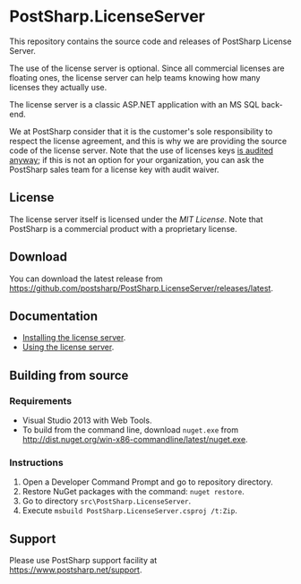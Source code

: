 # PostSharp.LicenseServer

This repository contains the source code and releases of PostSharp License Server.

The use of the license server is optional. Since all commercial licenses are floating ones,
the license server can help teams knowing how many licenses they actually use.

The license server is a classic ASP.NET application with an MS SQL back-end.

We at PostSharp consider that it is the customer's sole responsibility to respect the license agreement, and this is why we are providing the source code of the license server. Note that the use of licenses keys [is audited anyway](http://doc.postsharp.net/license-audit); if this is not an option for your organization, you can ask the PostSharp sales team for a license key with audit waiver.

## License

The license server itself is licensed under the *MIT License*. Note that PostSharp is a commercial product with a proprietary license.

## Download

You can download the latest release from https://github.com/postsharp/PostSharp.LicenseServer/releases/latest.

## Documentation

* [Installing the license server](http://doc.postsharp.net/license-server-admin).
* [Using the license server](http://doc.postsharp.net/license-server).

## Building from source

### Requirements

* Visual Studio 2013 with Web Tools.
* To build from the command line, download `nuget.exe` from http://dist.nuget.org/win-x86-commandline/latest/nuget.exe.

### Instructions

1. Open a Developer Command Prompt and go to repository directory.
2. Restore NuGet packages with the command: `nuget restore`.
3. Go to directory `src\PostSharp.LicenseServer`.
4. Execute `msbuild PostSharp.LicenseServer.csproj /t:Zip`.

## Support

Please use PostSharp support facility at https://www.postsharp.net/support.

